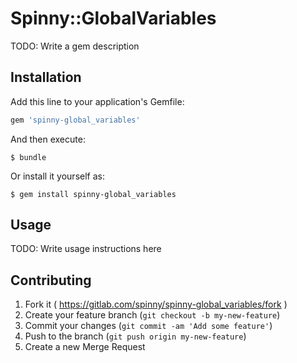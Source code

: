 # Spinny::GlobalVariables

TODO: Write a gem description

## Installation

Add this line to your application's Gemfile:

```ruby
gem 'spinny-global_variables'
```

And then execute:

    $ bundle

Or install it yourself as:

    $ gem install spinny-global_variables

## Usage

TODO: Write usage instructions here

## Contributing

1. Fork it ( https://gitlab.com/spinny/spinny-global_variables/fork )
2. Create your feature branch (`git checkout -b my-new-feature`)
3. Commit your changes (`git commit -am 'Add some feature'`)
4. Push to the branch (`git push origin my-new-feature`)
5. Create a new Merge Request
